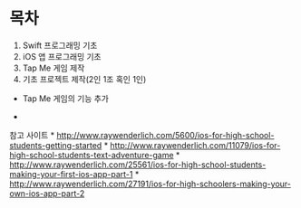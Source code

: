# 목차
1. Swift 프로그래밍 기초
2. iOS 앱 프로그래밍 기초 
3. Tap Me 게임 제작
4. 기초 프로젝트 제작(2인 1조 혹인 1인)
  * Tap Me 게임의 기능 추가

* 
참고 사이트
* 
http://www.raywenderlich.com/5600/ios-for-high-school-students-getting-started
* 
http://www.raywenderlich.com/11079/ios-for-high-school-students-text-adventure-game
* 
http://www.raywenderlich.com/25561/ios-for-high-school-students-making-your-first-ios-app-part-1
* 
http://www.raywenderlich.com/27191/ios-for-high-schoolers-making-your-own-ios-app-part-2



